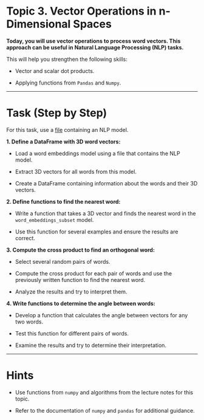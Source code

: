 # Topic 3. Vector Operations in n-Dimensional Spaces

**Today, you will use vector operations to process word vectors. This approach can be useful in Natural Language Processing (NLP) tasks.**

This will help you strengthen the following skills:

- Vector and scalar dot products.

- Applying functions from `Pandas` and `Numpy`.

***

# Task (Step by Step)

For this task, use a [file](./assets/word_embeddings_subset.p) containing an NLP model.

**1. Define a DataFrame with 3D word vectors:**

- Load a word embeddings model using a file that contains the NLP model.

- Extract 3D vectors for all words from this model.

- Create a DataFrame containing information about the words and their 3D vectors.

**2. Define functions to find the nearest word:**

- Write a function that takes a 3D vector and finds the nearest word in the `word_embeddings_subset` model.

- Use this function for several examples and ensure the results are correct.

**3. Compute the cross product to find an orthogonal word:**

- Select several random pairs of words.

- Compute the cross product for each pair of words and use the previously written function to find the nearest word.

- Analyze the results and try to interpret them.

**4. Write functions to determine the angle between words:**

- Develop a function that calculates the angle between vectors for any two words.

- Test this function for different pairs of words.

- Examine the results and try to determine their interpretation.

***

# Hints

- Use functions from `numpy` and algorithms from the lecture notes for this topic.

- Refer to the documentation of `numpy` and `pandas` for additional guidance.